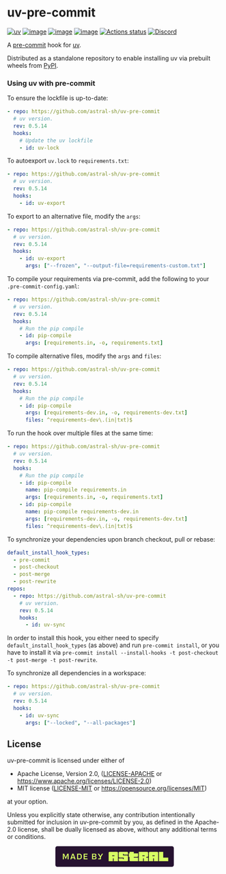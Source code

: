 # uv-pre-commit

[![uv](https://img.shields.io/endpoint?url=https://raw.githubusercontent.com/astral-sh/uv/main/assets/badge/v0.json)](https://github.com/astral-sh/uv)
[![image](https://img.shields.io/pypi/v/uv.svg)](https://pypi.python.org/pypi/uv)
[![image](https://img.shields.io/pypi/l/uv.svg)](https://pypi.python.org/pypi/uv)
[![image](https://img.shields.io/pypi/pyversions/uv.svg)](https://pypi.python.org/pypi/uv)
[![Actions status](https://github.com/astral-sh/uv-pre-commit/workflows/main/badge.svg)](https://github.com/astral-sh/uv-pre-commit/actions)
[![Discord](https://img.shields.io/badge/Discord-%235865F2.svg?logo=discord&logoColor=white)](https://discord.gg/astral-sh)

A [pre-commit](https://pre-commit.com/) hook for [uv](https://github.com/astral-sh/uv).

Distributed as a standalone repository to enable installing uv via prebuilt wheels from
[PyPI](https://pypi.org/project/uv/).

### Using uv with pre-commit


To ensure the lockfile is up-to-date:

```yaml
- repo: https://github.com/astral-sh/uv-pre-commit
  # uv version.
  rev: 0.5.14
  hooks:
    # Update the uv lockfile
    - id: uv-lock
```

To autoexport `uv.lock` to `requirements.txt`:

```yaml
- repo: https://github.com/astral-sh/uv-pre-commit
  # uv version.
  rev: 0.5.14
  hooks:
    - id: uv-export
```

To export to an alternative file, modify the `args`:

```yaml
- repo: https://github.com/astral-sh/uv-pre-commit
  # uv version.
  rev: 0.5.14
  hooks:
    - id: uv-export
      args: ["--frozen", "--output-file=requirements-custom.txt"]
```

To compile your requirements via pre-commit, add the following to your `.pre-commit-config.yaml`:

```yaml
- repo: https://github.com/astral-sh/uv-pre-commit
  # uv version.
  rev: 0.5.14
  hooks:
    # Run the pip compile
    - id: pip-compile
      args: [requirements.in, -o, requirements.txt]
```

To compile alternative files, modify the `args` and `files`:

```yaml
- repo: https://github.com/astral-sh/uv-pre-commit
  # uv version.
  rev: 0.5.14
  hooks:
    # Run the pip compile
    - id: pip-compile
      args: [requirements-dev.in, -o, requirements-dev.txt]
      files: ^requirements-dev\.(in|txt)$
```

To run the hook over multiple files at the same time:

```yaml
- repo: https://github.com/astral-sh/uv-pre-commit
  # uv version.
  rev: 0.5.14
  hooks:
    # Run the pip compile
    - id: pip-compile
      name: pip-compile requirements.in
      args: [requirements.in, -o, requirements.txt]
    - id: pip-compile
      name: pip-compile requirements-dev.in
      args: [requirements-dev.in, -o, requirements-dev.txt]
      files: ^requirements-dev\.(in|txt)$
```

To synchronize your dependencies upon branch checkout, pull or rebase:

```yaml
default_install_hook_types:
  - pre-commit
  - post-checkout
  - post-merge
  - post-rewrite
repos:
  - repo: https://github.com/astral-sh/uv-pre-commit
    # uv version.
    rev: 0.5.14
    hooks:
      - id: uv-sync
```

In order to install this hook, you either need to specify `default_install_hook_types` (as above) and run `pre-commit install`, 
or you have to install it via `pre-commit install --install-hooks -t post-checkout -t post-merge -t post-rewrite`.

To synchronize all dependencies in a workspace:

```yaml
- repo: https://github.com/astral-sh/uv-pre-commit
  # uv version.
  rev: 0.5.14
  hooks:
    - id: uv-sync
      args: ["--locked", "--all-packages"]
```
## License

uv-pre-commit is licensed under either of

- Apache License, Version 2.0, ([LICENSE-APACHE](LICENSE-APACHE) or <https://www.apache.org/licenses/LICENSE-2.0>)
- MIT license ([LICENSE-MIT](LICENSE-MIT) or <https://opensource.org/licenses/MIT>)

at your option.

Unless you explicitly state otherwise, any contribution intentionally submitted
for inclusion in uv-pre-commit by you, as defined in the Apache-2.0 license, shall be
dually licensed as above, without any additional terms or conditions.

<div align="center">
  <a target="_blank" href="https://astral.sh" style="background:none">
    <img src="https://raw.githubusercontent.com/astral-sh/ruff/main/assets/svg/Astral.svg">
  </a>
</div>
